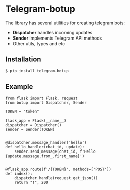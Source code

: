# Telegram-botup

The library has several utilities for creating telegram bots:

- **Dispatcher** handles incoming updates
- **Sender** implements Telegram API methods
- Other utils, types and etc


## Installation
```
$ pip install telegram-botup
```

## Example
```
from flask import Flask, request
from botup import Dispatcher, Sender

TOKEN = "token"

flask_app = Flask(__name__)
dispatcher = Dispatcher()
sender = Sender(TOKEN)


@dispatcher.message_handler('hello')
def hello_handler(chat_id, update):
    sender.send_message(chat_id, f'Hello {update.message.from_.first_name}')


@flask_app.route(f'/{TOKEN}', methods=['POST'])
def index():
    dispatcher.handle(request.get_json())
    return "!", 200

```

